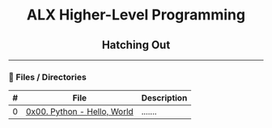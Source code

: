 <h1 align="center">ALX Higher-Level Programming </h1>

<h2 align="center">Hatching Out </h2>

---

### :file_folder: Files / Directories 

#|File|Description
------|------|------
0|[0x00. Python - Hello, World ](./0x00-python-hello_world)|.......
